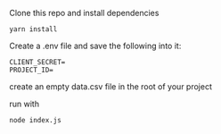 Clone this repo and install dependencies
```
yarn install
```

Create a .env file and save the following into it: 

```
CLIENT_SECRET=
PROJECT_ID=
```

create an empty data.csv file in the root of your project

run with 
```
node index.js
```